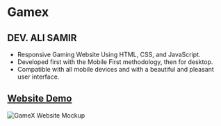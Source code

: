 # Gamex

## DEV. ALI SAMIR

- Responsive Gaming Website Using HTML, CSS, and JavaScript.
- Developed first with the Mobile First methodology, then for desktop.
- Compatible with all mobile devices and with a beautiful and pleasant user interface.

## [Website Demo](https://alisamirali.github.io/Gamex/)

![GameX Website Mockup](https://user-images.githubusercontent.com/62913154/181482544-ef172ff6-a536-452c-8853-90490aa85621.png)
